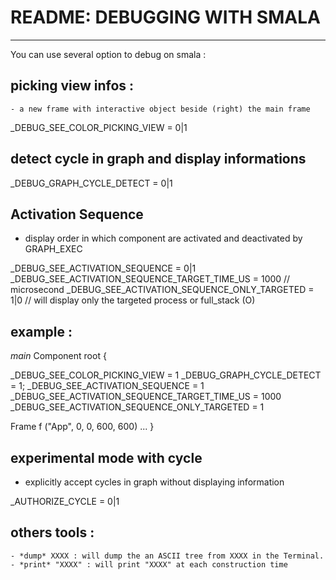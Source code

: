 # README: DEBUGGING WITH SMALA
_____________________________

You can use several option to debug on smala :

## picking view infos :
    - a new frame with interactive object beside (right) the main frame

  _DEBUG_SEE_COLOR_PICKING_VIEW = 0|1
 
## detect cycle in graph and display informations

  _DEBUG_GRAPH_CYCLE_DETECT = 0|1

## Activation Sequence 
  - display order in which component are activated and deactivated by GRAPH_EXEC

  _DEBUG_SEE_ACTIVATION_SEQUENCE = 0|1
  _DEBUG_SEE_ACTIVATION_SEQUENCE_TARGET_TIME_US  = 1000 // microsecond
  _DEBUG_SEE_ACTIVATION_SEQUENCE_ONLY_TARGETED = 1|0 // will display only the targeted process or full_stack (O)

## example : 

_main_
Component root {

  _DEBUG_SEE_COLOR_PICKING_VIEW = 1
  _DEBUG_GRAPH_CYCLE_DETECT = 1;
  _DEBUG_SEE_ACTIVATION_SEQUENCE = 1
  _DEBUG_SEE_ACTIVATION_SEQUENCE_TARGET_TIME_US  = 1000
  _DEBUG_SEE_ACTIVATION_SEQUENCE_ONLY_TARGETED = 1
  
  Frame f ("App", 0, 0, 600, 600)
  ...
}

## experimental mode with cycle 
  - explicitly accept cycles in graph without displaying information

  _AUTHORIZE_CYCLE = 0|1

## others tools :
	- *dump* XXXX : will dump the an ASCII tree from XXXX in the Terminal.
	- *print* "XXXX" : will print "XXXX" at each construction time



